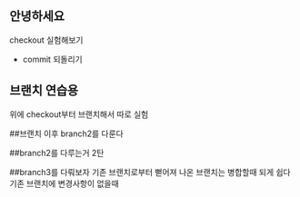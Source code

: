 ## 안녕하세요

checkout 실험해보기
 - commit 되돌리기

 ## 브랜치 연습용
 위에 checkout부터 브랜치해서 따로 실험

 ##브랜치 이후 branch2를 다룬다
 

 ##branch2를 다루는거 2탄

 ##branch3를 다뤄보자
 기존 브랜치로부터 뻗어져 나온 브랜치는 병합할때 되게 쉽다
 기존 브랜치에 변경사항이 없을때

